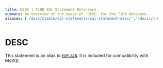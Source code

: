 ```yaml
---
title: DESC | TiDB SQL Statement Reference
summary: An overview of the usage of `DESC` for the TiDB database.
aliases: ['/docs/stable/sql-statements/sql-statement-desc/','/docs/v4.0/sql-statements/sql-statement-desc/','/docs/stable/reference/sql/statements/desc/']
---
```


# DESC

This statement is an alias to [`EXPLAIN`](/sql-statements/sql-statement-explain.md). It is included for compatibility with MySQL.
